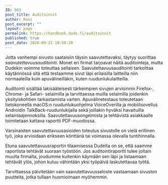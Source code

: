 ```yaml
---
ID: 563
post_title: Auditoinnit
author: Roni
post_excerpt: ""
layout: page
permalink: https://handbook.dude.fi/auditoinnit
published: true
post_date: 2020-09-22 10:50:20
---
```

<!-- wp:paragraph -->
<p>Jotta vanhempi sivusto saataisiin täysin saavutettavaksi, täytyy suorittaa <em>saavutettavuusauditointi</em>. Monet eri firmat tarjoavat näitä auditointeja, mutta Dudekin voimme toteuttaa sellaisen. Saavutettavuusauditointi tarkoittaa käytännössä sitä että testaamme sivut läpi erilaisilla laitteilla niin normaaleilla kuin apuvälineilläkin, kuten ruudunlukulaitteilla.</p>
<!-- /wp:paragraph -->

<!-- wp:paragraph -->
<p>Auditointi sisältää lakisääteisesti tärkeimpien sivujen arvioinnin Firefox-, Chrome- ja Safari- selaimilla ja tarvittaessa muilla selaimilla joidenkin yksityiskohtien tarkastamista varten. Apuvälinetestaus toteutetaan tietokoneella macOS:n ruudunlukuohjelma VoiceOverilla ja mobiilisovellus Androidin TalkBack-ruudunlukijalla sekä joillakin hyväksi havaituilla selainlaajennoksilla. Saavutettavuusongelmista ja tehtävistä asiakkaalle toimitetaan kattava raportti PDF-muodossa.</p>
<!-- /wp:paragraph -->

<!-- wp:paragraph -->
<p>Varsinaisten saavutettavuusasioiden toteutus sivustolle on vielä erillinen työ, joka arvioidaan erikseen könttänä tai voimassa olevalla tuntihinnalla.</p>
<!-- /wp:paragraph -->

<!-- wp:paragraph -->
<p>Etuna saavutettavuusraportin tilaamisessa Dudelta on se, että saamme raportista tehtävät suoraan työstöön. Jos auditointiraportti tulee joltain muulta firmalta, joudumme kuitenkin käymään sen läpi ja listaamaan tehtävät ylös, johon kuluu vähintään yksi työpäivä laskutettavaa työtä.</p>
<!-- /wp:paragraph -->

<!-- wp:paragraph -->
<p>Tarvittaessa päivitetään vain saavutettavuusseloste vastaamaan sivuston puutteita, jotka tullaan huomioimaan myöhemmin.</p>
<!-- /wp:paragraph -->